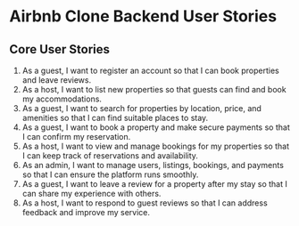 # Airbnb Clone Backend User Stories

## Core User Stories

1. As a guest, I want to register an account so that I can book properties and leave reviews.
2. As a host, I want to list new properties so that guests can find and book my accommodations.
3. As a guest, I want to search for properties by location, price, and amenities so that I can find suitable places to stay.
4. As a guest, I want to book a property and make secure payments so that I can confirm my reservation.
5. As a host, I want to view and manage bookings for my properties so that I can keep track of reservations and availability.
6. As an admin, I want to manage users, listings, bookings, and payments so that I can ensure the platform runs smoothly.
7. As a guest, I want to leave a review for a property after my stay so that I can share my experience with others.
8. As a host, I want to respond to guest reviews so that I can address feedback and improve my service.